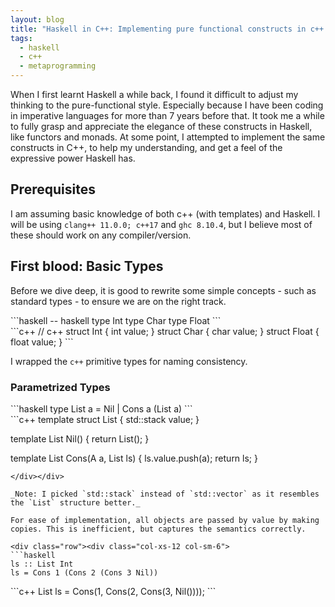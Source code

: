 ```yaml
---
layout: blog
title: "Haskell in C++: Implementing pure functional constructs in c++ using templates"
tags:
  - haskell
  - c++
  - metaprogramming
---
```


When I first learnt Haskell a while back, I found it difficult to adjust my thinking to the pure-functional style. Especially because I have been coding in imperative languages for more than 7 years before that. It took me a while to fully grasp and appreciate the elegance of these constructs in Haskell, like functors and monads. At some point, I attempted to implement the same constructs in C++, to help my understanding, and get a feel of the expressive power Haskell has.

<!--more-->

Prerequisites
-------------

I am assuming basic knowledge of both c++ (with templates) and Haskell. I will be using `clang++ 11.0.0; c++17` and `ghc 8.10.4`, but I believe most of these should work on any compiler/version.

First blood: Basic Types
------------------------

Before we dive deep, it is good to rewrite some simple concepts - such as standard types - to ensure we are on the right track.

<div class="row"><div class="col-xs-12 col-sm-6">
```haskell
-- haskell
type Int
type Char
type Float
```
</div><div class="col-xs-12 col-sm-6">
```c++
// c++
struct Int { int value; }
struct Char { char value; }
struct Float { float value; }
```
</div></div>

I wrapped the `c++` primitive types for naming consistency.

### Parametrized Types

<div class="row"><div class="col-xs-12 col-sm-6">
```haskell
type List a
  = Nil
  | Cons a (List a)
```
</div><div class="col-xs-12 col-sm-6">
```c++
template<typename A>
struct List { std::stack<A> value; }

template<typename A>
List<A> Nil() { return List<A>(); }

template<typename A>
List<A> Cons(A a, List<A> ls) {
  ls.value.push(a);
  return ls;
}
```
</div></div>

_Note: I picked `std::stack` instead of `std::vector` as it resembles the `List` structure better._

For ease of implementation, all objects are passed by value by making copies. This is inefficient, but captures the semantics correctly.

<div class="row"><div class="col-xs-12 col-sm-6">
```haskell
ls :: List Int
ls = Cons 1 (Cons 2 (Cons 3 Nil))
```
</div><div class="col-xs-12 col-sm-6">
```c++
List<Int>
ls = Cons(1, Cons(2, Cons(3, Nil<Int>())));
```
</div></div>
